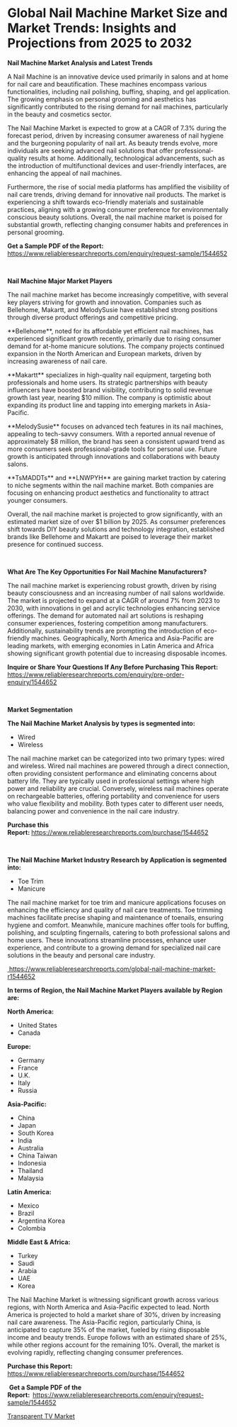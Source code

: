 <p><h1>Global Nail Machine Market Size and Market Trends: Insights and Projections from 2025 to 2032</h1></p><p><strong>Nail Machine Market Analysis and Latest Trends</strong></p>
<p><p>A Nail Machine is an innovative device used primarily in salons and at home for nail care and beautification. These machines encompass various functionalities, including nail polishing, buffing, shaping, and gel application. The growing emphasis on personal grooming and aesthetics has significantly contributed to the rising demand for nail machines, particularly in the beauty and cosmetics sector.</p><p>The Nail Machine Market is expected to grow at a CAGR of 7.3% during the forecast period, driven by increasing consumer awareness of nail hygiene and the burgeoning popularity of nail art. As beauty trends evolve, more individuals are seeking advanced nail solutions that offer professional-quality results at home. Additionally, technological advancements, such as the introduction of multifunctional devices and user-friendly interfaces, are enhancing the appeal of nail machines.</p><p>Furthermore, the rise of social media platforms has amplified the visibility of nail care trends, driving demand for innovative nail products. The market is experiencing a shift towards eco-friendly materials and sustainable practices, aligning with a growing consumer preference for environmentally conscious beauty solutions. Overall, the nail machine market is poised for substantial growth, reflecting changing consumer habits and preferences in personal grooming.</p></p>
<p><strong>Get a Sample PDF of the Report:&nbsp;</strong> <a href="https://www.reliableresearchreports.com/enquiry/request-sample/1544652?utm_campaign=3022&utm_medium=2&utm_source=Github&utm_content=ia&utm_term=04042025&utm_id=nail-machine">https://www.reliableresearchreports.com/enquiry/request-sample/1544652</a></p>
<p>&nbsp;</p>
<p><strong>Nail Machine Major Market Players</strong></p>
<p><p>The nail machine market has become increasingly competitive, with several key players striving for growth and innovation. Companies such as Bellehome, Makartt, and MelodySusie have established strong positions through diverse product offerings and competitive pricing.</p><p>**Bellehome**, noted for its affordable yet efficient nail machines, has experienced significant growth recently, primarily due to rising consumer demand for at-home manicure solutions. The company projects continued expansion in the North American and European markets, driven by increasing awareness of nail care.</p><p>**Makartt** specializes in high-quality nail equipment, targeting both professionals and home users. Its strategic partnerships with beauty influencers have boosted brand visibility, contributing to solid revenue growth last year, nearing $10 million. The company is optimistic about expanding its product line and tapping into emerging markets in Asia-Pacific.</p><p>**MelodySusie** focuses on advanced tech features in its nail machines, appealing to tech-savvy consumers. With a reported annual revenue of approximately $8 million, the brand has seen a consistent upward trend as more consumers seek professional-grade tools for personal use. Future growth is anticipated through innovations and collaborations with beauty salons.</p><p>**TsMADDTs** and **LNWPYH** are gaining market traction by catering to niche segments within the nail machine market. Both companies are focusing on enhancing product aesthetics and functionality to attract younger consumers.</p><p>Overall, the nail machine market is projected to grow significantly, with an estimated market size of over $1 billion by 2025. As consumer preferences shift towards DIY beauty solutions and technology integration, established brands like Bellehome and Makartt are poised to leverage their market presence for continued success.</p></p>
<p>&nbsp;</p>
<p><strong>What Are The Key Opportunities For Nail Machine Manufacturers?</strong></p>
<p><p>The nail machine market is experiencing robust growth, driven by rising beauty consciousness and an increasing number of nail salons worldwide. The market is projected to expand at a CAGR of around 7% from 2023 to 2030, with innovations in gel and acrylic technologies enhancing service offerings. The demand for automated nail art solutions is reshaping consumer experiences, fostering competition among manufacturers. Additionally, sustainability trends are prompting the introduction of eco-friendly machines. Geographically, North America and Asia-Pacific are leading markets, with emerging economies in Latin America and Africa showing significant growth potential due to increasing disposable incomes.</p></p>
<p><strong>Inquire or Share Your Questions If Any Before Purchasing This Report:</strong> <a href="https://www.reliableresearchreports.com/enquiry/pre-order-enquiry/1544652?utm_campaign=3022&utm_medium=2&utm_source=Github&utm_content=ia&utm_term=04042025&utm_id=nail-machine">https://www.reliableresearchreports.com/enquiry/pre-order-enquiry/1544652</a></p>
<p>&nbsp;</p>
<p><strong>Market Segmentation</strong></p>
<p><strong>The Nail Machine Market Analysis by types is segmented into:</strong></p>
<p><ul><li>Wired</li><li>Wireless</li></ul></p>
<p><p>The nail machine market can be categorized into two primary types: wired and wireless. Wired nail machines are powered through a direct connection, often providing consistent performance and eliminating concerns about battery life. They are typically used in professional settings where high power and reliability are crucial. Conversely, wireless nail machines operate on rechargeable batteries, offering portability and convenience for users who value flexibility and mobility. Both types cater to different user needs, balancing power and convenience in the nail care industry.</p></p>
<p><strong>Purchase this Report:&nbsp;</strong><a href="https://www.reliableresearchreports.com/purchase/1544652?utm_campaign=3022&utm_medium=2&utm_source=Github&utm_content=ia&utm_term=04042025&utm_id=nail-machine">https://www.reliableresearchreports.com/purchase/1544652</a></p>
<p>&nbsp;</p>
<p><strong>The Nail Machine Market Industry Research by Application is segmented into:</strong></p>
<p><ul><li>Toe Trim</li><li>Manicure</li></ul></p>
<p><p>The nail machine market for toe trim and manicure applications focuses on enhancing the efficiency and quality of nail care treatments. Toe trimming machines facilitate precise shaping and maintenance of toenails, ensuring hygiene and comfort. Meanwhile, manicure machines offer tools for buffing, polishing, and sculpting fingernails, catering to both professional salons and home users. These innovations streamline processes, enhance user experience, and contribute to a growing demand for specialized nail care solutions in the beauty and personal care industry.</p></p>
<p><a href="https://www.reliableresearchreports.com/global-nail-machine-market-r1544652?utm_campaign=3022&utm_medium=2&utm_source=Github&utm_content=ia&utm_term=04042025&utm_id=nail-machine">&nbsp;https://www.reliableresearchreports.com/global-nail-machine-market-r1544652</a></p>
<p><strong>In terms of Region, the Nail Machine Market Players available by Region are:</strong></p>
<p>
    <p> <strong> North America: </strong>
        <ul>
            <li>United States</li>
            <li>Canada</li>
        </ul>
        </p> 
    <p> <strong> Europe: </strong>
        <ul>
            <li>Germany</li>
            <li>France</li>
            <li>U.K.</li>
            <li>Italy</li>
            <li>Russia</li>
        </ul>
        </p> 
    <p> <strong> Asia-Pacific: </strong>
        <ul>
            <li>China</li>
            <li>Japan</li>
            <li>South Korea</li>
            <li>India</li>
            <li>Australia</li>
            <li>China Taiwan</li>
            <li>Indonesia</li>
            <li>Thailand</li>
            <li>Malaysia</li>
        </ul>
        </p> 
    <p> <strong> Latin America: </strong>
        <ul>
            <li>Mexico</li>
            <li>Brazil</li>
            <li>Argentina Korea</li>
            <li>Colombia</li>
        </ul>
        </p> 
    <p> <strong> Middle East & Africa: </strong>
        <ul>
            <li>Turkey</li>
            <li>Saudi</li>
            <li>Arabia</li>
            <li>UAE</li>
            <li>Korea</li>
        </ul>
    </p>
    </p>
<p><p>The Nail Machine Market is witnessing significant growth across various regions, with North America and Asia-Pacific expected to lead. North America is projected to hold a market share of 30%, driven by increasing nail care awareness. The Asia-Pacific region, particularly China, is anticipated to capture 35% of the market, fueled by rising disposable income and beauty trends. Europe follows with an estimated share of 25%, while other regions account for the remaining 10%. Overall, the market is evolving rapidly, reflecting changing consumer preferences.</p></p>
<p><strong>Purchase this Report: </strong><a href="https://www.reliableresearchreports.com/purchase/1544652?utm_campaign=3022&utm_medium=2&utm_source=Github&utm_content=ia&utm_term=04042025&utm_id=nail-machine">https://www.reliableresearchreports.com/purchase/1544652</a></p>
<p>&nbsp;<strong>Get a Sample PDF of the Report:&nbsp;&nbsp;</strong><a href="https://www.reliableresearchreports.com/enquiry/request-sample/1544652?utm_campaign=3022&utm_medium=2&utm_source=Github&utm_content=ia&utm_term=04042025&utm_id=nail-machine">https://www.reliableresearchreports.com/enquiry/request-sample/1544652</a></p>
<p><strong></strong></p>
<p><p><a href="https://github.com/miottaredlin79/Market-Research-Report-List-1/blob/main/transparent-tv-market.md?utm_campaign=3022&utm_medium=2&utm_source=Github&utm_content=ia&utm_term=04042025&utm_id=nail-machine">Transparent TV Market</a></p></p>